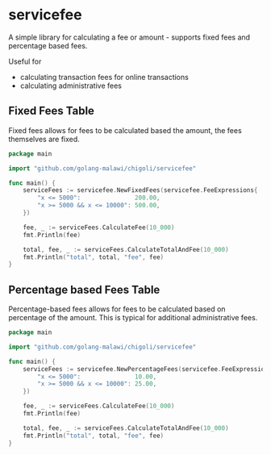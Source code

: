 # servicefee

A simple library for calculating a fee or amount - supports fixed fees and percentage based fees.

Useful for
  - calculating transaction fees for online transactions
  - calculating administrative fees
  

## Fixed Fees Table

Fixed fees allows for fees to be calculated based the amount, the fees themselves are fixed.

```go
package main

import "github.com/golang-malawi/chigoli/servicefee"

func main() {
	serviceFees := servicefee.NewFixedFees(servicefee.FeeExpressions{
		"x <= 5000":               200.00,
		"x >= 5000 && x <= 10000": 500.00,
	})

	fee, _ := serviceFees.CalculateFee(10_000)
    fmt.Println(fee)

	total, fee, _ := serviceFees.CalculateTotalAndFee(10_000)
    fmt.Println("total", total, "fee", fee)
}
```

## Percentage based Fees Table

Percentage-based fees allows for fees to be calculated based on percentage of the amount.
This is typical for additional administrative fees.

```go
package main

import "github.com/golang-malawi/chigoli/servicefee"

func main() {
	serviceFees := servicefee.NewPercentageFees(servicefee.FeeExpressions{
		"x <= 5000":               10.00,
		"x >= 5000 && x <= 10000": 25.00,
	})

	fee, _ := serviceFees.CalculateFee(10_000)
    fmt.Println(fee)

	total, fee, _ := serviceFees.CalculateTotalAndFee(10_000)
    fmt.Println("total", total, "fee", fee)
}
```